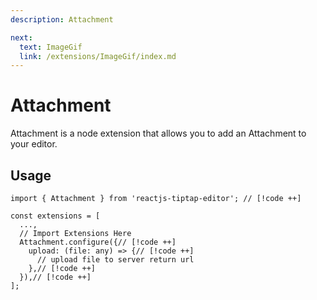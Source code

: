 ```yaml
---
description: Attachment

next:
  text: ImageGif
  link: /extensions/ImageGif/index.md
---
```


# Attachment

Attachment is a node extension that allows you to add an Attachment to your editor.

## Usage

```tsx
import { Attachment } from 'reactjs-tiptap-editor'; // [!code ++]

const extensions = [
  ...,
  // Import Extensions Here
  Attachment.configure({// [!code ++]
    upload: (file: any) => {// [!code ++]
      // upload file to server return url
    },// [!code ++]
  }),// [!code ++]
];
```
